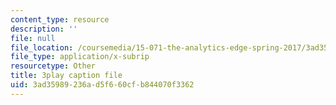 ```yaml
---
content_type: resource
description: ''
file: null
file_location: /coursemedia/15-071-the-analytics-edge-spring-2017/3ad35989236ad5f660cfb844070f3362_e8yvJp0VqtI.srt
file_type: application/x-subrip
resourcetype: Other
title: 3play caption file
uid: 3ad35989-236a-d5f6-60cf-b844070f3362
---
```

